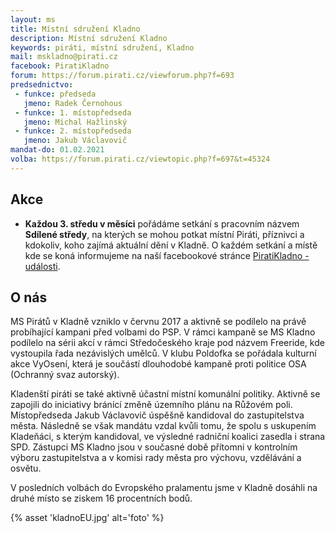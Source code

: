 ```yaml
---
layout: ms
title: Místní sdružení Kladno
description: Místní sdružení Kladno
keywords: piráti, místní sdružení, Kladno
mail: mskladno@pirati.cz
facebook: PiratiKladno
forum: https://forum.pirati.cz/viewforum.php?f=693
predsednictvo:
 - funkce: předseda
   jmeno: Radek Černohous
 - funkce: 1. místopředseda
   jmeno: Michal Hažlinský
 - funkce: 2. místopředseda
   jmeno: Jakub Václavovič
mandat-do: 01.02.2021
volba: https://forum.pirati.cz/viewtopic.php?f=697&t=45324
---
```


## Akce
* **Každou 3. středu v měsíci** 
pořádáme setkání s pracovním názvem **Sdílené středy**, na kterých se mohou potkat místní Piráti, příznivci a kdokoliv, koho zajímá aktuální dění v Kladně. O každém setkání a místě kde se koná informujeme na naší facebookové stránce [PiratiKladno - události](https://www.facebook.com/pg/PiratiKladno/events/).

## O nás
MS Pirátů v Kladně vzniklo v červnu 2017 a aktivně se podílelo na právě probíhající kampani před volbami do PSP. V rámci kampaně se MS Kladno podílelo na sérii akcí v rámci Středočeského kraje pod názvem Freeride, kde vystoupila řada nezávislých umělců. V klubu Poldofka se pořádala kulturní akce VyOsení, která je součástí dlouhodobé kampaně proti politice OSA (Ochranný svaz autorský). 

Kladenští piráti se také aktivně účastní místní komunální politiky. Aktivně se zapojili do iniciativy bránící změně územního plánu na Růžovém poli. Místopředseda Jakub Václavovič úspěšně kandidoval do zastupitelstva města. Následně se však mandátu vzdal kvůli tomu, že spolu s uskupením Kladeňáci, s kterým kandidoval, ve výsledné radniční koalici zasedla i strana SPD. Zástupci MS Kladno jsou v současné době přítomni v kontrolním výboru zastupitelstva a v komisi rady města pro výchovu, vzdělávání a osvětu.

V posledních volbách do Evropského pralamentu jsme v Kladně dosáhli na druhé místo se ziskem 16 procentních bodů.

{% asset 'kladnoEU.jpg' alt='foto' %}

<!--
# Členové komisí Rady a výborů Zastupitelstva města Kladna 

* **Kontrolní výbor**
  * Michal Hažlinský
* **Komise pro výchovu, vzdělávání a osvětu**
  * Jakub Václavovič
-->
